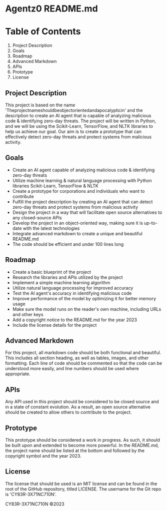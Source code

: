 
# Agentz0 README.md

# Table of Contents 
1. Project Description
2. Goals 
3. Roadmap
4. Advanced Markdown 
5. APIs
6. Prototype
7. License

## Project Description
This project is based on the name 'Theprojectnameshouldbeobjectorientedandapocalypticin' and the description to create an AI agent that is capable of analyzing malicious code & identifying zero-day threats. The project will be written in Python, and we will be using the Scikit-Learn, TensorFlow, and NLTK libraries to help us achieve our goal. Our aim is to create a prototype that can effectively detect zero-day threats and protect systems from malicious activity. 

## Goals 
- Create an AI agent capable of analyzing malicious code & identifying zero-day threats 
- Utilize machine learning & natural language processing with Python libraries Scikit-Learn, TensorFlow & NLTK
- Create a prototype for corporations and individuals who want to contribute 
- Fulfill the project description by creating an AI agent that can detect zero-day threats and protect systems from malicious activity
- Design the project in a way that will facilitate open source alternatives to any closed-source APIs 
- Develop the project in an object-oriented way, making sure it is up-to-date with the latest technologies 
- Integrate advanced markdown to create a unique and beautiful README.md 
- The code should be efficient and under 100 lines long 

## Roadmap 
- Create a basic blueprint of the project 
- Research the libraries and APIs utilized by the project 
- Implement a simple machine learning algorithm 
- Utilize natural language processing for improved accuracy 
- Test the AI agent's accuracy in identifying malicious code 
- Improve performance of the model by optimizing it for better memory usage 
- Make sure the model runs on the reader's own machine, including URLs and other keys
- Add a copyright notice to the README.md for the year 2023
- Include the license details for the project 

## Advanced Markdown 
For this project, all markdown code should be both functional and beautiful. This includes all section heading, as well as tables, images, and other formatting. Each line of code should be commented so that the code can be understood more easily, and line numbers should be used where appropriate. 

## APIs 
Any API used in this project should be considered to be closed source and in a state of constant evolution. As a result, an open source alternative should be created to allow others to contribute to the project. 

## Prototype 
This prototype should be considered a work in progress. As such, it should be built upon and extended to become more powerful. In the README.md, the project name should be listed at the bottom and followed by the copyright symbol and the year 2023.

## License 
The license that should be used is an MIT license and can be found in the root of the GitHub repository, titled LICENSE. The username for the Git repo is 'CY83R-3X71NC710N'. 

CY83R-3X71NC710N ©2023
